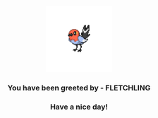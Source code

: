 <p align="center">
            <img src="https://raw.githubusercontent.com/PokeAPI/sprites/master/sprites/pokemon/661.png" width="150" height="150">
          </p>
          <h3 align="center">You have been greeted by - <b>FLETCHLING</b></h3>
          <h3 align="center">Have a nice day!</h3>
